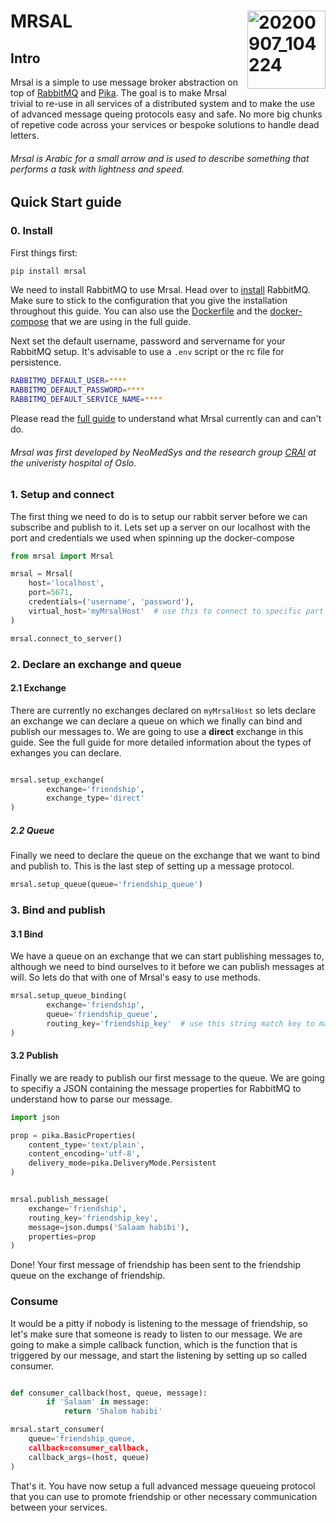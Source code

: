 # MRSAL  <img align="right" width="125" alt="20200907_104224" src="https://user-images.githubusercontent.com/29639563/187228621-af1d695d-29a3-4940-9a8c-c19bcd6421a5.png">

## Intro
Mrsal is a simple to use message broker abstraction on top of [RabbitMQ](https://www.rabbitmq.com/) and [Pika](https://pika.readthedocs.io/en/stable/index.html). The goal is to make Mrsal trivial to re-use in all services of a distributed system and to make the use of advanced message queing protocols easy and safe. No more big chunks of repetive code across your services or bespoke solutions to handle dead letters. 

###### Mrsal is Arabic for a small arrow and is used to describe something that performs a task with lightness and speed. 

## Quick Start guide

### 0. Install

First things first: 

```bash
pip install mrsal
```

We need to install RabbitMQ to use Mrsal. Head over to [install](https://www.rabbitmq.com/download.html) RabbitMQ. Make sure to stick to the configuration that you give the installation throughout this guide. You can also use the [Dockerfile](https://github.com/NeoMedSys/mrsal/blob/main/Dockerfile) and the [docker-compose](https://github.com/NeoMedSys/mrsal/blob/main/docker-compose.yml) that we are using in the full guide.

Next set the default username, password and servername for your RabbitMQ setup. It's advisable to use a `.env` script or the rc file for persistence.

```bash
RABBITMQ_DEFAULT_USER=****
RABBITMQ_DEFAULT_PASSWORD=****
RABBITMQ_DEFAULT_SERVICE_NAME=****
```

Please read the [full guide](https://github.com/NeoMedSys/mrsal/blob/main/FullGuide.md) to understand what Mrsal currently can and can't do.

###### Mrsal was first developed by NeoMedSys and the research group [CRAI](https://crai.no/) at the univeristy hospital of Oslo.

### 1. Setup and connect


The first thing we need to do is to setup our rabbit server before we can subscribe and publish to it. Lets set up a server on our localhost with the port and credentials we used when spinning up the docker-compose

```python
from mrsal import Mrsal

mrsal = Mrsal(
    host='localhost',
    port=5671,
    credentials=('username', 'password'),
    virtual_host='myMrsalHost'  # use this to connect to specific part of the rabbit server
)

mrsal.connect_to_server()
```

### 2. Declare an exchange and queue

#### 2.1 Exchange
There are currently no exchanges declared on `myMrsalHost` so lets declare an exchange we can declare a queue on which we finally can bind and publish our messages to. We are going to use a **direct** exchange in this guide. See the full guide for more detailed information about the types of exhanges you can declare.

```python

mrsal.setup_exchange(
        exchange='friendship',
        exchange_type='direct'
)                 
```

##### 2.2 Queue

Finally we need to declare the queue on the exchange that we want to bind and publish to. This is the last step of setting up a message protocol.

```python
mrsal.setup_queue(queue='friendship_queue')
```

### 3. Bind and publish

#### 3.1 Bind
We have a queue on an exchange that we can start publishing messages to, although we need to bind ourselves to it before we can publish messages at will. So lets do that with one of Mrsal's easy to use methods.

```python
mrsal.setup_queue_binding(
        exchange='friendship',
        queue='friendship_queue',
        routing_key='friendship_key'  # use this string match key to make sure that the messages are delivered to the right exchange.
)
```

#### 3.2 Publish

Finally we are ready to publish our first message to the queue. We are going to specifiy a JSON containing the message properties for RabbitMQ to understand how to parse our message. 


```python
import json

prop = pika.BasicProperties(
    content_type='text/plain',
    content_encoding='utf-8',
    delivery_mode=pika.DeliveryMode.Persistent
)


mrsal.publish_message(
    exchange='friendship',
    routing_key='friendship_key',
    message=json.dumps('Salaam habibi'),
    properties=prop
)
```

Done! Your first message of friendship has been sent to the friendship queue on the exchange of friendship.

### Consume

It would be a pitty if nobody is listening to the message of friendship, so let's make sure that someone is ready to listen to our message. We are going to make a simple callback function, which is the function that is triggered by our message, and start the listening by setting up so called consumer.

```python

def consumer_callback(host, queue, message):
        if 'Salaam' in message:
            return 'Shalom habibi'

mrsal.start_consumer(
    queue='friendship_queue,
    callback=consumer_callback,
    callback_args=(host, queue)
)
```

That's it. You have now setup a full advanced message queueing protocol that you can use to promote friendship or other necessary communication between your services.
